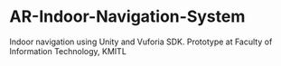 # AR-Indoor-Navigation-System
Indoor navigation using Unity and Vuforia SDK. Prototype at Faculty of Information Technology, KMITL
